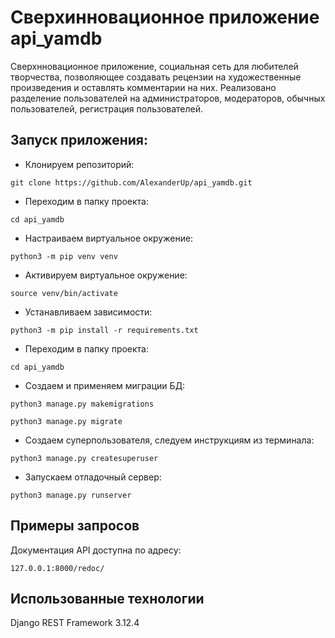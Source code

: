 # Сверхинновационное приложение api_yamdb

Сверхнновационное приложение, социальная сеть для любителей творчества, позволяющее создавать рецензии на художественные произведения и оставлять комментарии на них. Реализовано разделение пользователей на администраторов, модераторов, обычных пользователей, регистрация пользователей.

## Запуск приложения:

- Клонируем репозиторий:

```git clone https://github.com/AlexanderUp/api_yamdb.git```
    
- Переходим в папку проекта:

```cd api_yamdb```

- Настраиваем виртуальное окружение:

```python3 -m pip venv venv```

- Активируем виртуальное окружение:

```source venv/bin/activate```

- Устанавливаем зависимости:

```python3 -m pip install -r requirements.txt```

- Переходим в папку проекта:

```cd api_yamdb```

- Создаем и применяем миграции БД:

```python3 manage.py makemigrations```

```python3 manage.py migrate```

- Создаем суперпользователя, следуем инструкциям из терминала:

```python3 manage.py createsuperuser```

- Запускаем отладочный сервер:

```python3 manage.py runserver```

## Примеры запросов

Документация API доступна по адресу:

```127.0.0.1:8000/redoc/```

## Использованные технологии

Django REST Framework 3.12.4
